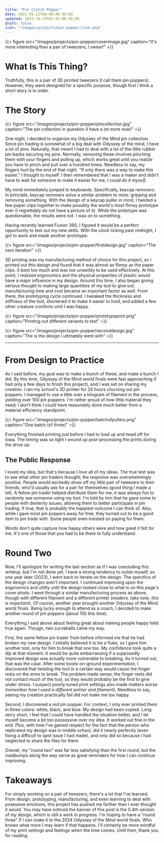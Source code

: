 ```yaml
---
title: "Pin Clutch Popper"
date: 2022-05-22T00:00:00-05:00
updated: 2023-10-23T02:42:00-05:00
draft: false
icon: "/images/projects/pin-popper/icon.png"
---
```


{{< figure src="/images/projects/pin-popper/coverimage.jpg" caption="It's more interesting than a pair of tweezers, I swear!" >}}

# What Is This Thing?

Truthfully, this is a pair of 3D printed tweezers (I call them pin poppers). However, they were designed for a specific purpose, though first I think a short story is in order.

# The Story

{{< figure src="/images/projects/pin-popper/pincollection.jpg" caption="The pin collection in question (I have a lot more now)" >}}

One night, I decided to organize my Odyssey of the Mind pin collection. Since pin trading is somewhat of a big deal with Odyssey of the mind, I have a *lot* of pins. Naturally, that meant I had to deal with a lot of the little rubber pin backs securing my pins. Normally, removing these involves pinching them with your fingers and pulling up, which works great until you realize you have to pinch and pull over a hundred times. Needless to say, my fingers *hurt* by the end of that night. "If only there was a way to make this easier," I thought to myself. I then remembered that I was a maker and didn't have to wait for someone to make it easier for me; *I could do it myself*.

My mind immediately jumped to keyboards. Specifically, keycap removers. In principle, keycap removers solve a similar problem to mine: gripping and removing something. With the design of a keycap puller in mind, I twisted a few paper clips together to make possibly the world's most flimsy prototype ever (I regrettably do not have a picture of it). While the prototype was questionable, the results were not. I was on to something.

Having recently learned Fusion 360, I figured it would be a perfect opportunity to test out my new skills. With the clock ticking past midnight, I got to work and made another prototype:

{{< figure src="/images/projects/pin-popper/firstdesign.jpg" caption="The next iteration" >}}

3D printing was my manufacturing method of choice for this project, so I printed out this design and found that it was almost as flimsy as the paper clips. It bent too much and was too unweildy to be used effectively. At this point, I realized ergonomics and the physical properties of plastic would have a major influence in my design. Around this time, I also began giving serious thought to making large quantities of my tool to give out; manufacturing time and cost became an important factor as well. From there, the prototyping cycle continued. I tweaked the thickness and stiffness of the tool, shortened it to make it easier to hold, and added a few other creature comforts until I was happy.

{{< figure src="/images/projects/pin-popper/prototypeprint.png" caption="Printing out different variants to test" >}}

{{< figure src="/images/projects/pin-popper/seconddesign.jpg" caption="The is the design I ultimately went with" >}}

---

# From Design to Practice

As I said before, my goal was to make a bunch of these, and make a bunch I did. By this time, Odyssey of the Mind world finals were fast approaching (I had only a few days to finish this project), and I was set on sharing my creation. I ran my school's 3D printer for 20 hours churning out pin poppers. I managed to use a little over a kilogram of filament in the process, yielding over 100 pin poppers. I'm rather proud of how little material they need; I don't think I could have reasonably done much better from a material efficiency standpoint. 

{{< figure src="/images/projects/pin-popper/batchofpullers.png" caption="One batch (of three)" >}}

Everything finished printing *just* before I had to load up and head off for Iowa. The timing was so tight I wound up post-processing the prints during the drive up.

## The Public Response

I loved my idea, but that's because I love all of my ideas. The true test was to see what other pin traders thought; the response was overwhelmingly positive. People would excitedly show off my little pair of tweezers to their friends, who'd usually ask for a pair for themselves (good thing I made a lot). A fellow pin trader helped distribute them for me; it was always fun to randomly see someone using my tool. I'm told by him that he gave some to people with dexterity issues, allowing them to better participate in pin trading. If true, that is probably the happiest outcome I can think of. Also, while I gave most pin poppers away for free, they turned out to be a good item to pin trade with. Some people even insisted on paying for them.

Words don't quite capture how happy others were and how great it felt for me. It's one of those that you had to be there to fully understand.

# Round Two

Now, I'll apologize for writing the last section as if I was concluding this writeup, but I'm not done yet. I have a strong tendency to outdo myself, so one year later (2023), I went back to iterate on the design. The specifics of the design changes aren't important. I continued improving upon the ergonomics and utility until the design looked close to what is on this page's cover photo. I went through a similar manufacturing process as above, though with different filament and a different printer (*readers, take note, this is important*). Of course, another year brought another Odyssey of the Mind world finals. Being lucky enough to attend as a coach, I decided to make another round of pin poppers (about 150 this time).

Everything I said above about feeling great about making people happy held true again. Though, two curveballs came my way.

First, the same fellow pin trader from before informed me that he had broken my new design. I initially believed it to be a fluke, so I gave him another tool, only for him to break that one too. My confidence took quite a dip at that moment. It would be quite embarrassing if a supposedly improved design was actually more vulnerable to breaking. As it turned out, that was the case. After some boots-on-ground experimentation, I discovered that twisting the tool in a certain way would cause the finger rests on the arms to break. The problem made sense; the finger rests did not contact much of the tool, so they would probably be the first to give under stress. I suspect poorly tuned print settings also made matters worse (*remember how I used a different printer and filament*). Needless to say, seeing my creation practically fail did not make me too happy.

Second, I discovered a *red* pin popper. For context, I only ever printed them in three colors: white, black, and blue. My design had been copied. Long story short, I feel that I could have handled the situation better, and I let myself become a bit too possessive over my idea. It worked out fine in the end. Plus, with time I've gained respect for the fact that the person who replicated my design was in middle school, did it nearly perfectly (even fixing a difficult to spot issue I had made), and only did so because I had neglected to share the files for them.

Overall, my "round two" was far less satisfying than the first round, but the roadbumps along the way serve as great reminders for how I can continue improving.

# Takeaways

For simply working on a pair of tweezers, there's a lot that I've learned. From design, prototyping, manufacturing, and even learning to deal with posessive emotions, this project has pushed me farther than I ever thought it would. You may have noticed the banner of this post is the 0.4th version of my design, which is still a work in progress. I'm hoping to have a "round three" if I can make it to the 2024 Odyssey of the Mind world finals. Who knows what more I may learn if that happens. I'll certainly be more mindful of my print settings and feelings when the time comes. Until then, thank you for reading.